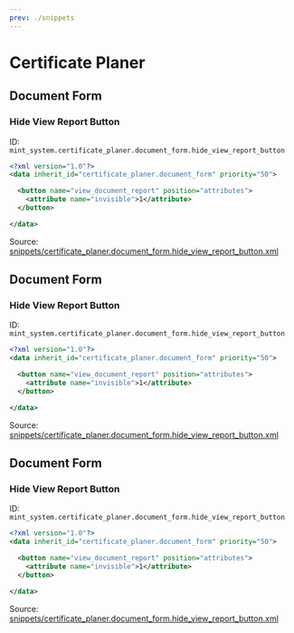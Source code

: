 ```yaml
---
prev: ./snippets
---
```

# Certificate Planer
## Document Form  
### Hide View Report Button  
ID: `mint_system.certificate_planer.document_form.hide_view_report_button`  
```xml
<?xml version="1.0"?>
<data inherit_id="certificate_planer.document_form" priority="50">

  <button name="view_document_report" position="attributes">
    <attribute name="invisible">1</attribute>
  </button>

</data>

```
Source: [snippets/certificate_planer.document_form.hide_view_report_button.xml](https://github.com/Mint-System/Odoo-Development/tree/14.0/snippets/certificate_planer.document_form.hide_view_report_button.xml)

## Document Form  
### Hide View Report Button  
ID: `mint_system.certificate_planer.document_form.hide_view_report_button`  
```xml
<?xml version="1.0"?>
<data inherit_id="certificate_planer.document_form" priority="50">

  <button name="view_document_report" position="attributes">
    <attribute name="invisible">1</attribute>
  </button>

</data>

```
Source: [snippets/certificate_planer.document_form.hide_view_report_button.xml](https://github.com/Mint-System/Odoo-Development/tree/14.0/snippets/certificate_planer.document_form.hide_view_report_button.xml)

## Document Form  
### Hide View Report Button  
ID: `mint_system.certificate_planer.document_form.hide_view_report_button`  
```xml
<?xml version="1.0"?>
<data inherit_id="certificate_planer.document_form" priority="50">

  <button name="view_document_report" position="attributes">
    <attribute name="invisible">1</attribute>
  </button>

</data>

```
Source: [snippets/certificate_planer.document_form.hide_view_report_button.xml](https://github.com/Mint-System/Odoo-Development/tree/14.0/snippets/certificate_planer.document_form.hide_view_report_button.xml)


